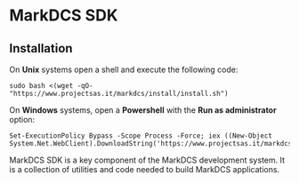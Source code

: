 # MarkDCS SDK

## Installation

On **Unix** systems open a shell and execute the following code:

```text
sudo bash <(wget -qO- "https://www.projectsas.it/markdcs/install/install.sh")
```

On **Windows** systems, open a **Powershell** with the **Run as administrator** option:

```text
Set-ExecutionPolicy Bypass -Scope Process -Force; iex ((New-Object System.Net.WebClient).DownloadString('https://www.projectsas.it/markdcs/install/install.ps1'))
```

MarkDCS SDK is a key component of the MarkDCS development system. It is a collection of utilities and code needed to build MarkDCS applications.

